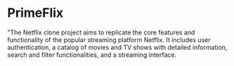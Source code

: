# PrimeFlix
"The Netflix clone project aims to replicate the core features and functionality of the popular streaming platform Netflix. It includes user authentication, a catalog of movies and TV shows with detailed information, search and filter functionalities, and a streaming interface. 
